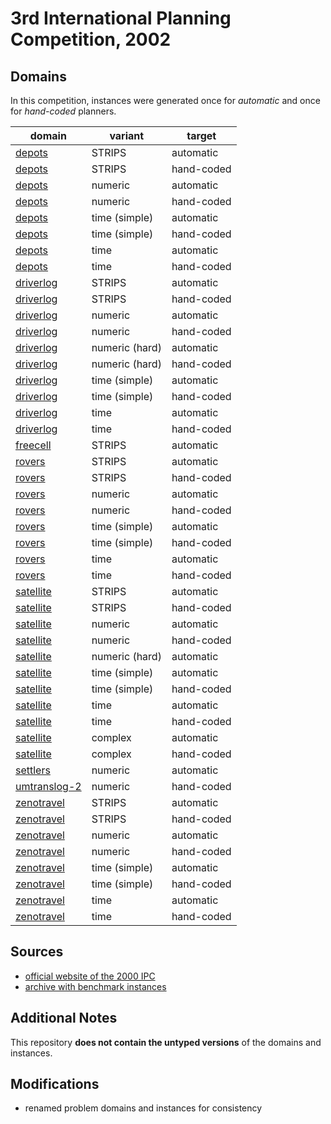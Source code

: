 # 3rd International Planning Competition, 2002

## Domains

In this competition, instances were generated once for *automatic* and once for *hand-coded* planners.

| domain | variant | target |
|--------|---------|--------|
| [depots](domains/depots-strips-automatic) | STRIPS | automatic |
| [depots](domains/depots-strips-hand-coded) | STRIPS | hand-coded |
| [depots](domains/depots-numeric-automatic) | numeric | automatic |
| [depots](domains/depots-numeric-hand-coded) | numeric | hand-coded |
| [depots](domains/depots-time-simple-automatic) | time (simple) | automatic |
| [depots](domains/depots-time-simple-hand-coded) | time (simple) | hand-coded |
| [depots](domains/depots-time-automatic) | time | automatic |
| [depots](domains/depots-time-hand-coded) | time | hand-coded |
| [driverlog](domains/driverlog-strips-automatic) | STRIPS | automatic |
| [driverlog](domains/driverlog-strips-hand-coded) | STRIPS | hand-coded |
| [driverlog](domains/driverlog-numeric-automatic) | numeric | automatic |
| [driverlog](domains/driverlog-numeric-hand-coded) | numeric | hand-coded |
| [driverlog](domains/driverlog-numeric-hard-automatic) | numeric (hard) | automatic |
| [driverlog](domains/driverlog-numeric-hard-hand-coded) | numeric (hard) | hand-coded |
| [driverlog](domains/driverlog-time-simple-automatic) | time (simple) | automatic |
| [driverlog](domains/driverlog-time-simple-hand-coded) | time (simple) | hand-coded |
| [driverlog](domains/driverlog-time-automatic) | time | automatic |
| [driverlog](domains/driverlog-time-hand-coded) | time | hand-coded |
| [freecell](domains/freecell-strips-automatic) | STRIPS | automatic |
| [rovers](domains/rovers-strips-automatic) | STRIPS | automatic |
| [rovers](domains/rovers-strips-hand-coded) | STRIPS | hand-coded |
| [rovers](domains/rovers-numeric-automatic) | numeric | automatic |
| [rovers](domains/rovers-numeric-hand-coded) | numeric | hand-coded |
| [rovers](domains/rovers-time-simple-automatic) | time (simple) | automatic |
| [rovers](domains/rovers-time-simple-hand-coded) | time (simple) | hand-coded |
| [rovers](domains/rovers-time-automatic) | time | automatic |
| [rovers](domains/rovers-time-hand-coded) | time | hand-coded |
| [satellite](domains/satellite-strips-automatic) | STRIPS | automatic |
| [satellite](domains/satellite-strips-hand-coded) | STRIPS | hand-coded |
| [satellite](domains/satellite-numeric-automatic) | numeric | automatic |
| [satellite](domains/satellite-numeric-hand-coded) | numeric | hand-coded |
| [satellite](domains/satellite-numeric-hard-automatic) | numeric (hard) | automatic |
| [satellite](domains/satellite-time-simple-automatic) | time (simple) | automatic |
| [satellite](domains/satellite-time-simple-hand-coded) | time (simple) | hand-coded |
| [satellite](domains/satellite-time-automatic) | time | automatic |
| [satellite](domains/satellite-time-hand-coded) | time | hand-coded |
| [satellite](domains/satellite-complex-automatic) | complex | automatic |
| [satellite](domains/satellite-complex-hand-coded) | complex | hand-coded |
| [settlers](domains/settlers-numeric-automatic) | numeric | automatic |
| [umtranslog-2](domains/umtranslog-2-numeric-hand-coded) | numeric | hand-coded |
| [zenotravel](domains/zenotravel-strips-automatic) | STRIPS | automatic |
| [zenotravel](domains/zenotravel-strips-hand-coded) | STRIPS | hand-coded |
| [zenotravel](domains/zenotravel-numeric-automatic) | numeric | automatic |
| [zenotravel](domains/zenotravel-numeric-hand-coded) | numeric | hand-coded |
| [zenotravel](domains/zenotravel-time-simple-automatic) | time (simple) | automatic |
| [zenotravel](domains/zenotravel-time-simple-hand-coded) | time (simple) | hand-coded |
| [zenotravel](domains/zenotravel-time-automatic) | time | automatic |
| [zenotravel](domains/zenotravel-time-hand-coded) | time | hand-coded |

## Sources

* [official website of the 2000 IPC][1]
* [archive with benchmark instances][2]

## Additional Notes

This repository **does not contain the untyped versions** of the domains and instances.

## Modifications

* renamed problem domains and instances for consistency




[1]:http://ipc02.icaps-conference.org/
[2]:http://ipc02.icaps-conference.org/CompoDomains/IPC3.tgz

